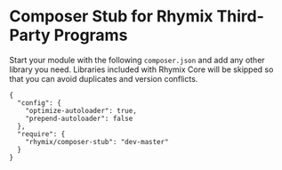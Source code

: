 Composer Stub for Rhymix Third-Party Programs
=============================================

Start your module with the following `composer.json` and add any other library you need.
Libraries included with Rhymix Core will be skipped
so that you can avoid duplicates and version conflicts.

```
{
  "config": {
    "optimize-autoloader": true,
    "prepend-autoloader": false
  },
  "require": {
    "rhymix/composer-stub": "dev-master"
  }
}
```
